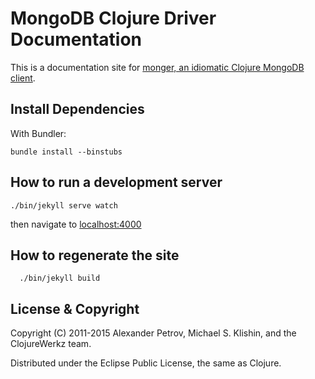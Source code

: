 # MongoDB Clojure Driver Documentation

This is a documentation site for [monger, an idiomatic Clojure MongoDB client](https://github.com/michaelklishin/monger).

## Install Dependencies

With Bundler:

    bundle install --binstubs


## How to run a development server

    ./bin/jekyll serve watch

then navigate to [localhost:4000](http://localhost:4000)


## How to regenerate the site

      ./bin/jekyll build


## License & Copyright

Copyright (C) 2011-2015 Alexander Petrov, Michael S. Klishin, and the ClojureWerkz team.

Distributed under the Eclipse Public License, the same as Clojure.
